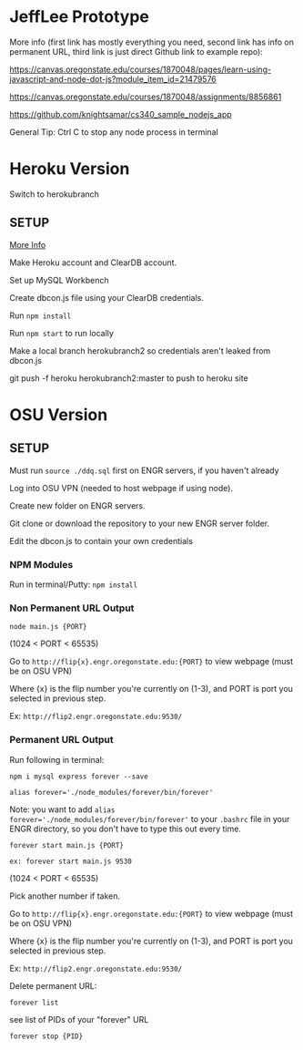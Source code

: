 # JeffLee Prototype

More info (first link has mostly everything you need, second link has info on permanent URL, third link is just direct Github link to example repo):

https://canvas.oregonstate.edu/courses/1870048/pages/learn-using-javascript-and-node-dot-js?module_item_id=21479576

https://canvas.oregonstate.edu/courses/1870048/assignments/8856861

https://github.com/knightsamar/cs340_sample_nodejs_app

General Tip: Ctrl C to stop any node process in terminal

# Heroku Version
Switch to herokubranch

## SETUP
[More Info](https://youtu.be/ZZp0VIjTsbM)

Make Heroku account and ClearDB account.

Set up MySQL Workbench

Create dbcon.js file using your ClearDB credentials.

Run `npm install`

Run `npm start` to run locally

Make a local branch herokubranch2 so credentials aren't leaked from dbcon.js

git push -f heroku herokubranch2:master to push to heroku site

# OSU Version

## SETUP

Must run `source ./ddq.sql` first on ENGR servers, if you haven't already 

Log into OSU VPN (needed to host webpage if using node).

Create new folder on ENGR servers.

Git clone or download the repository to your new ENGR server folder.

Edit the dbcon.js to contain your own credentials

### NPM Modules

Run in terminal/Putty:
`npm install`

### Non Permanent URL Output

`node main.js {PORT}`

(1024 < PORT < 65535)

Go to `http://flip{x}.engr.oregonstate.edu:{PORT}` to view webpage (must be on OSU VPN)

Where {x} is the flip number you're currently on (1-3), and PORT is port you selected in previous step.

Ex: `http://flip2.engr.oregonstate.edu:9530/`

### Permanent URL Output

Run following in terminal:

`npm i mysql express forever --save`

`alias forever='./node_modules/forever/bin/forever'`

Note: you want to add `alias forever='./node_modules/forever/bin/forever'` to your `.bashrc` file in your ENGR directory, so you don't have to type this out every time.

`forever start main.js {PORT}`

`ex: forever start main.js 9530`

(1024 < PORT < 65535)

Pick another number if taken.

Go to `http://flip{x}.engr.oregonstate.edu:{PORT}` to view webpage (must be on OSU VPN)

Where {x} is the flip number you're currently on (1-3), and PORT is port you selected in previous step.

Ex: `http://flip2.engr.oregonstate.edu:9530/`

Delete permanent URL:

`forever list`

see list of PIDs of your "forever" URL

`forever stop {PID}`
